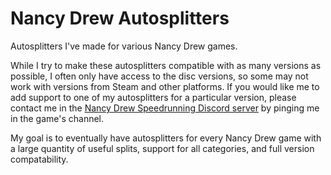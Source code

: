 # Nancy Drew Autosplitters
Autosplitters I've made for various Nancy Drew games.

While I try to make these autosplitters compatible with as many versions as possible, I often only have access to the disc versions, so some may not work with versions from Steam and other platforms. If you would like me to add support to one of my autosplitters for a particular version, please contact me in the [Nancy Drew Speedrunning Discord server](https://discord.gg/6EUkdwZTtX) by pinging me in the game's channel.

My goal is to eventually have autosplitters for every Nancy Drew game with a large quantity of useful splits, support for all categories, and full version compatability.

